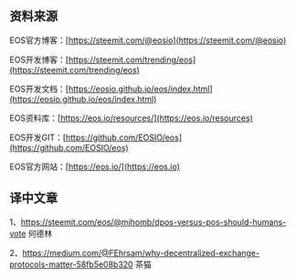 资料来源
-------------------------------

EOS官方博客：[https://steemit.com/@eosio](https://steemit.com/@eosio)    

EOS开发博客：[https://steemit.com/trending/eos](https://steemit.com/trending/eos)

EOS开发文档：[https://eosio.github.io/eos/index.html](https://eosio.github.io/eos/index.html)

EOS资料库：[https://eos.io/resources/](https://eos.io/resources)

EOS开发GIT：[https://github.com/EOSIO/eos](https://github.com/EOSIO/eos)

EOS官方网站：[https://eos.io/](https://eos.io)

译中文章
-------------------------------
1、https://steemit.com/eos/@mjhomb/dpos-versus-pos-should-humans-vote 何德林

2、https://medium.com/@FEhrsam/why-decentralized-exchange-protocols-matter-58fb5e08b320  茶猫
